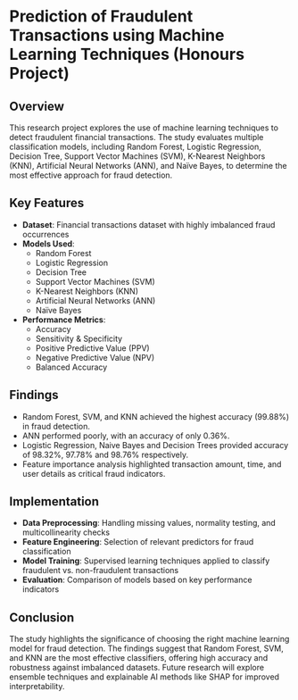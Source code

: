 # Prediction of Fraudulent Transactions using Machine Learning Techniques (Honours Project)

## Overview
This research project explores the use of machine learning techniques to detect fraudulent financial transactions. The study evaluates multiple classification models, including Random Forest, Logistic Regression, Decision Tree, Support Vector Machines (SVM), K-Nearest Neighbors (KNN), Artificial Neural Networks (ANN), and Naïve Bayes, to determine the most effective approach for fraud detection.

## Key Features
- **Dataset**: Financial transactions dataset with highly imbalanced fraud occurrences
- **Models Used**:  
  - Random Forest  
  - Logistic Regression  
  - Decision Tree  
  - Support Vector Machines (SVM)  
  - K-Nearest Neighbors (KNN)  
  - Artificial Neural Networks (ANN)  
  - Naïve Bayes  
- **Performance Metrics**:  
  - Accuracy  
  - Sensitivity & Specificity  
  - Positive Predictive Value (PPV)  
  - Negative Predictive Value (NPV)  
  - Balanced Accuracy  

## Findings
- Random Forest, SVM, and KNN achieved the highest accuracy (99.88%) in fraud detection.
- ANN performed poorly, with an accuracy of only 0.36%.
- Logistic Regression, Naive Bayes and Decision Trees provided accuracy of 98.32%, 97.78% and 98.76% respectively.
- Feature importance analysis highlighted transaction amount, time, and user details as critical fraud indicators.

## Implementation
- **Data Preprocessing**: Handling missing values, normality testing, and multicollinearity checks  
- **Feature Engineering**: Selection of relevant predictors for fraud classification  
- **Model Training**: Supervised learning techniques applied to classify fraudulent vs. non-fraudulent transactions  
- **Evaluation**: Comparison of models based on key performance indicators  

## Conclusion
The study highlights the significance of choosing the right machine learning model for fraud detection. The findings suggest that Random Forest, SVM, and KNN are the most effective classifiers, offering high accuracy and robustness against imbalanced datasets. Future research will explore ensemble techniques and explainable AI methods like SHAP for improved interpretability.


